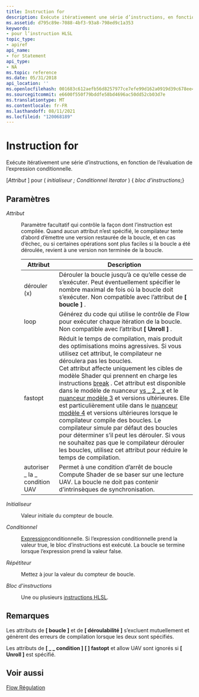```yaml
---
title: Instruction for
description: Exécute itérativement une série d’instructions, en fonction de l’évaluation de l’expression conditionnelle.
ms.assetid: d795c89e-7088-4bf3-93a8-798ed9c1a353
keywords:
- pour l’instruction HLSL
topic_type:
- apiref
api_name:
- for Statement
api_type:
- NA
ms.topic: reference
ms.date: 05/31/2018
api_location: ''
ms.openlocfilehash: 001683c612aefb56d8257977ce7efe99d162a0919d39c678ee4074128a019a31
ms.sourcegitcommit: e6600f550f79bddfe58bd4696ac50dd52cb03d7e
ms.translationtype: MT
ms.contentlocale: fr-FR
ms.lasthandoff: 08/11/2021
ms.locfileid: "120068189"
---
```

# <a name="for-statement"></a>Instruction for

Exécute itérativement une série d’instructions, en fonction de l’évaluation de l’expression conditionnelle.

\[*Attribut* \] pour ( *initialiseur ; Conditionnel Iterator* ) { *bloc d’instructions*;}



 

## <a name="parameters"></a>Paramètres

<dl> <dt>

<span id="Attribute"></span><span id="attribute"></span><span id="ATTRIBUTE"></span>*Attribut*
</dt> <dd>

Paramètre facultatif qui contrôle la façon dont l’instruction est compilée. Quand aucun attribut n’est spécifié, le compilateur tente d’abord d’émettre une version restaurée de la boucle, et en cas d’échec, ou si certaines opérations sont plus faciles si la boucle a été déroulée, revient à une version non terminée de la boucle.



| Attribut             | Description                                                                                                                                                                                                                                                                                                                                                                                                                                                                                                                                                                                                                                                                                                                        |
|-----------------------|------------------------------------------------------------------------------------------------------------------------------------------------------------------------------------------------------------------------------------------------------------------------------------------------------------------------------------------------------------------------------------------------------------------------------------------------------------------------------------------------------------------------------------------------------------------------------------------------------------------------------------------------------------------------------------------------------------------------------------|
| dérouler (x)             | Dérouler la boucle jusqu’à ce qu’elle cesse de s’exécuter. Peut éventuellement spécifier le nombre maximal de fois où la boucle doit s’exécuter. Non compatible avec l’attribut de **\[ boucle \]** .                                                                                                                                                                                                                                                                                                                                                                                                                                                                                                                                                               |
| loop                  | Générez du code qui utilise le contrôle de Flow pour exécuter chaque itération de la boucle. Non compatible avec l’attribut **\[ Unroll \]** .                                                                                                                                                                                                                                                                                                                                                                                                                                                                                                                                                                                                      |
| fastopt               | Réduit le temps de compilation, mais produit des optimisations moins agressives. Si vous utilisez cet attribut, le compilateur ne déroulera pas les boucles.<br/> Cet attribut affecte uniquement les cibles de modèle Shader qui prennent en charge les instructions [break](dx-graphics-hlsl-break.md) . Cet attribut est disponible dans le modèle de nuanceur [vs \_ 2 \_ x](dx9-graphics-reference-asm-vs-2-x.md) et le [nuanceur modèle 3](dx-graphics-hlsl-sm3.md) et versions ultérieures. Elle est particulièrement utile dans le [nuanceur modèle 4](dx-graphics-hlsl-sm4.md) et versions ultérieures lorsque le compilateur compile des boucles. Le compilateur simule par défaut des boucles pour déterminer s’il peut les dérouler. Si vous ne souhaitez pas que le compilateur dérouler les boucles, utilisez cet attribut pour réduire le temps de compilation. <br/> |
| autoriser \_ la \_ condition UAV | Permet à une condition d’arrêt de boucle Compute Shader de se baser sur une lecture UAV. La boucle ne doit pas contenir d’intrinsèques de synchronisation.                                                                                                                                                                                                                                                                                                                                                                                                                                                                                                                                                                                            |



 

</dd> <dt>

<span id="Initializer"></span><span id="initializer"></span><span id="INITIALIZER"></span>*Initialiseur*
</dt> <dd>

Valeur initiale du compteur de boucle.

</dd> <dt>

<span id="Conditional"></span><span id="conditional"></span><span id="CONDITIONAL"></span>*Conditionnel*
</dt> <dd>

[Expression](dx-graphics-hlsl-expressions.md)conditionnelle. Si l’expression conditionnelle prend la valeur true, le bloc d’instructions est exécuté. La boucle se termine lorsque l’expression prend la valeur false.

</dd> <dt>

<span id="Iterator"></span><span id="iterator"></span><span id="ITERATOR"></span>*Répétiteur*
</dt> <dd>

Mettez à jour la valeur du compteur de boucle.

</dd> <dt>

<span id="Statement_Block"></span><span id="statement_block"></span><span id="STATEMENT_BLOCK"></span>*Bloc d’instructions*
</dt> <dd>

Une ou plusieurs [instructions HLSL](dx-graphics-hlsl-statement-blocks.md).

</dd> </dl>

## <a name="remarks"></a>Remarques

Les attributs de **\[ boucle \]** et de **\[ déroulabilité \]** s’excluent mutuellement et génèrent des erreurs de compilation lorsque les deux sont spécifiés.

Les attributs de **\[ \_ \_ condition \]** **\[ \] fastopt** et allow UAV sont ignorés si **\[ Unroll \]** est spécifié.

## <a name="see-also"></a>Voir aussi

<dl> <dt>

[Flow Régulation](dx-graphics-hlsl-flow-control.md)
</dt> </dl>

 

 





